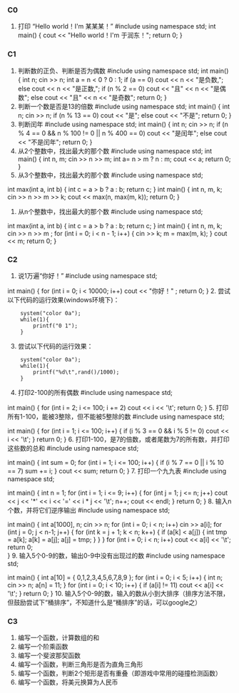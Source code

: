 ### C0

1. 打印 “Hello world！I'm 某某某！”
#include<iostream>
using namespace std;
int main()
{
	cout << "Hello world！I'm 于润东！";
	return 0;
}

### C1

1. 判断数的正负、判断是否为偶数
#include<iostream>
using namespace std;
int main()
{
	int n;
	cin >> n;
	int a = n < 0 ? 0 : 1;
	if (a == 0)
		cout << n << "是负数,";
	else
		cout << n << "是正数,";
	if (n % 2 == 0)
		cout << "且" << n << "是偶数";
	else
		cout << "且" << n << "是奇数";
	return 0;
}
1. 判断一个数是否是13的倍数
#include<iostream>
using namespace std;
int main()
{
	int n;
	cin >> n;
	if (n % 13 == 0)
		cout << "是";
	else
		cout << "不是";
	return 0;
}
1. 判断闰年
#include<iostream>
using namespace std;
int main()
{
	int n;
	cin >> n;
	if (n % 4 == 0 && n % 100 != 0 || n % 400 == 0)
		cout << "是闰年";
	else
		cout << "不是闰年";
	return 0;
}
1. 从2个整数中，找出最大的那个数
#include<iostream>
using namespace std;
int main()
{
	int n, m;
	cin >> n >> m;
	int a= n > m ? n : m;
	cout << a;
	return 0;
}
1. 从3个整数中，找出最大的那个数
#include<iostream>
using namespace std;

int max(int a, int b)
{
	int c = a > b ? a : b;
	return c;
}
int main()
{
	int n, m, k;
	cin >> n >> m >> k;
	cout << max(n, max(m, k));
	return 0;
}
1. 从n个整数中，找出最大的那个数
#include<iostream>
using namespace std;

int max(int a, int b)
{
	int c = a > b ? a : b;
	return c;
}
int main()
{
	int n, m, k;
	cin >> n >> m ;
	for (int i = 0; i < n - 1; i++)
	{
		cin >> k;
		m = max(m, k);
	}
	cout << m;
	return 0;
}

### C2
1. 说1万遍“你好！”
#include<iostream>
using namespace std;

int main()
{
	for (int i = 0; i < 10000; i++)
		cout << "你好！" ;
	return 0;
}
2. 尝试以下代码的运行效果(windows环境下)：

```
	system("color 0a");
	while(1){
		printf("0 1");
    }
``` 

3. 尝试以下代码的运行效果：

```
	system("color 0a");
	while(1){
		printf("%d\t",rand()/1000);
    }
```

4. 打印2-100的所有偶数
#include<iostream>
using namespace std;

int main()
{
	for (int i = 2; i <= 100; i += 2)
		cout << i << '\t';
	return 0;
}
5. 打印所有1-100，能被3整除，但不能被5整除的数
#include<iostream>
using namespace std;

int main()
{
	for (int i = 1; i <= 100; i++)
	{
		if (i % 3 == 0 && i % 5 != 0)
			cout << i << '\t';
	}
	return 0;
}
6. 打印1-100，是7的倍数，或者尾数为7的所有数，并打印这些数的总和
#include<iostream>
using namespace std;

int main()
{
	int sum = 0;
	for (int i = 1; i <= 100; i++)
	{
		if (i % 7 == 0 || i % 10 == 7)
			sum += i;
	}
	cout << sum;
	return 0;
}
7. 打印一个九九表
#include<iostream>
using namespace std;

int main()
{
	int n = 1;
	for (int i = 1; i <= 9; i++)
	{
		for (int j = 1; j <= n; j++)
			cout << j << '*' << i << '=' << i * j << '\t';
		n++;
		cout << endl;
	}
	return 0;
}
8. 输入n个数，并将它们逆序输出
#include<iostream>
using namespace std;

int main()
{
	int a[1000], n;
	cin >> n;
	for (int i = 0; i < n; i++)
		cin >> a[i];
	for (int j = 0; j < n-1; j++)
	{
		for (int k = j + 1; k < n; k++)
		{
			if (a[k] < a[j])
			{
				int tmp = a[k];
				a[k] = a[j];
				a[j] = tmp;
			}
		}
	}
	for (int i = 0; i < n; i++)
		cout << a[i] << '\t';
	return 0;	
}
9. 输入5个0-9的数，输出0-9中没有出现过的数
#include<iostream>
using namespace std;

int main()
{
	int a[10] = { 0,1,2,3,4,5,6,7,8,9 };
	for (int i = 0; i < 5; i++)
	{
		int n;
		cin >> n;
		a[n] = 11;
	}
	for (int i = 0; i < 10; i++)
	{
		if (a[i] != 11)
			cout << a[i] << '\t';
	}
	return 0;
}
10. 输入5个0-9的数，输入的数从小到大排序（排序方法不限，但鼓励尝试下“桶排序”，不知道什么是“桶排序”的话，可以google之）

### C3
1. 编写一个函数，计算数组的和
1. 编写一个阶乘函数
1. 编写一个斐波那契函数
1. 编写一个函数，判断三角形是否为直角三角形
1. 编写一个函数，判断2个矩形是否有重叠（即游戏中常用的碰撞检测函数）
1. 编写一个函数，将美元换算为人民币